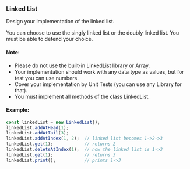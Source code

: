 ### Linked List
Design your implementation of the linked list. 

You can choose to use the singly linked list or the doubly linked list. You must be able to defend your choice.

#### Note:
     
- Please do not use the built-in LinkedList library or Array.
- Your implementation should work with any data type as values, but for test you can use numbers.
- Cover your implementation by Unit Tests (you can use any Library for that).
- You must implement all methods of the class LinkedList.

#### Example:
```JavaScript
const linkedList = new LinkedList();
linkedList.addAtHead(1);
linkedList.addAtTail(3);
linkedList.addAtIndex(1, 2);  // linked list becomes 1->2->3
linkedList.get(1);            // returns 2
linkedList.deleteAtIndex(1);  // now the linked list is 1->3
linkedList.get(1);            // returns 3
linkedList.print();           // prints 1->3
```
